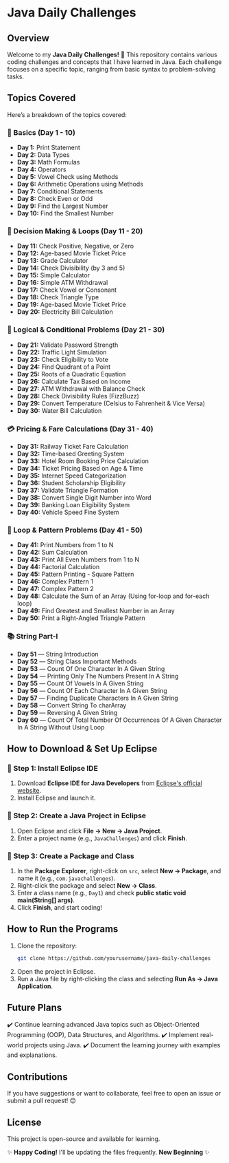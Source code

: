 # Java Daily Challenges

## Overview
Welcome to my **Java Daily Challenges!** 🚀 This repository contains various coding challenges and concepts that I have learned in Java. Each challenge focuses on a specific topic, ranging from basic syntax to problem-solving tasks.

## Topics Covered
Here’s a breakdown of the topics covered:

### 🔰 Basics (Day 1 - 10)
- **Day 1:** Print Statement
- **Day 2:** Data Types
- **Day 3:** Math Formulas
- **Day 4:** Operators
- **Day 5:** Vowel Check using Methods
- **Day 6:** Arithmetic Operations using Methods
- **Day 7:** Conditional Statements
- **Day 8:** Check Even or Odd
- **Day 9:** Find the Largest Number
- **Day 10:** Find the Smallest Number

### 🧮 Decision Making & Loops (Day 11 - 20)
- **Day 11:** Check Positive, Negative, or Zero
- **Day 12:** Age-based Movie Ticket Price
- **Day 13:** Grade Calculator
- **Day 14:** Check Divisibility (by 3 and 5)
- **Day 15:** Simple Calculator
- **Day 16:** Simple ATM Withdrawal
- **Day 17:** Check Vowel or Consonant
- **Day 18:** Check Triangle Type
- **Day 19:** Age-based Movie Ticket Price
- **Day 20:** Electricity Bill Calculation

### 🔎 Logical & Conditional Problems (Day 21 - 30)
- **Day 21:** Validate Password Strength
- **Day 22:** Traffic Light Simulation
- **Day 23:** Check Eligibility to Vote
- **Day 24:** Find Quadrant of a Point
- **Day 25:** Roots of a Quadratic Equation
- **Day 26:** Calculate Tax Based on Income
- **Day 27:** ATM Withdrawal with Balance Check
- **Day 28:** Check Divisibility Rules (FizzBuzz)
- **Day 29:** Convert Temperature (Celsius to Fahrenheit & Vice Versa)
- **Day 30:** Water Bill Calculation

### 💳 Pricing & Fare Calculations (Day 31 - 40)
- **Day 31:** Railway Ticket Fare Calculation
- **Day 32:** Time-based Greeting System
- **Day 33:** Hotel Room Booking Price Calculation
- **Day 34:** Ticket Pricing Based on Age & Time
- **Day 35:** Internet Speed Categorization
- **Day 36:** Student Scholarship Eligibility
- **Day 37:** Validate Triangle Formation
- **Day 38:** Convert Single Digit Number into Word
- **Day 39:** Banking Loan Eligibility System
- **Day 40:** Vehicle Speed Fine System

### 🔄 Loop & Pattern Problems (Day 41 - 50)
- **Day 41:** Print Numbers from 1 to N
- **Day 42:** Sum Calculation 
- **Day 43:** Print All Even Numbers from 1 to N
- **Day 44:** Factorial Calculation
- **Day 45:** Pattern Printing - Square Pattern
- **Day 46:** Complex Pattern 1
- **Day 47:** Complex Pattern 2
- **Day 48:** Calculate the Sum of an Array (Using for-loop and for-each loop)
- **Day 49:** Find Greatest and Smallest Number in an Array
- **Day 50:** Print a Right-Angled Triangle Pattern

### 📚 String Part-I
- **Day 51** — String Introduction
- **Day 52** — String Class Important Methods
- **Day 53** — Count Of One Character In A Given String
- **Day 54** — Printing Only The Numbers Present In A String
- **Day 55** — Count Of Vowels In A Given String
- **Day 56** — Count Of Each Character In A Given String
- **Day 57** — Finding Duplicate Characters In A Given String
- **Day 58** — Convert String To charArray
- **Day 59** — Reversing A Given String
- **Day 60** — Count Of Total Number Of Occurrences Of A Given Character In A String Without Using Loop

## How to Download & Set Up Eclipse

### 🔹 Step 1: Install Eclipse IDE
1. Download **Eclipse IDE for Java Developers** from [Eclipse's official website](https://www.eclipse.org/downloads/).
2. Install Eclipse and launch it.

### 🔹 Step 2: Create a Java Project in Eclipse
1. Open Eclipse and click **File → New → Java Project**.
2. Enter a project name (e.g., `JavaChallenges`) and click **Finish**.

### 🔹 Step 3: Create a Package and Class
1. In the **Package Explorer**, right-click on `src`, select **New → Package**, and name it (e.g., `com.javachallenges`).
2. Right-click the package and select **New → Class**.
3. Enter a class name (e.g., `Day1`) and check **public static void main(String[] args)**.
4. Click **Finish**, and start coding!

## How to Run the Programs
1. Clone the repository:
   ```bash
   git clone https://github.com/yourusername/java-daily-challenges
   ```
2. Open the project in Eclipse.
3. Run a Java file by right-clicking the class and selecting **Run As → Java Application**.

## Future Plans
✔️ Continue learning advanced Java topics such as Object-Oriented Programming (OOP), Data Structures, and Algorithms.
✔️ Implement real-world projects using Java.
✔️ Document the learning journey with examples and explanations.

## Contributions
If you have suggestions or want to collaborate, feel free to open an issue or submit a pull request! 😊

## License
This project is open-source and available for learning.

✨ **Happy Coding!** I'll be updating the files frequently. **New Beginning** ✨

